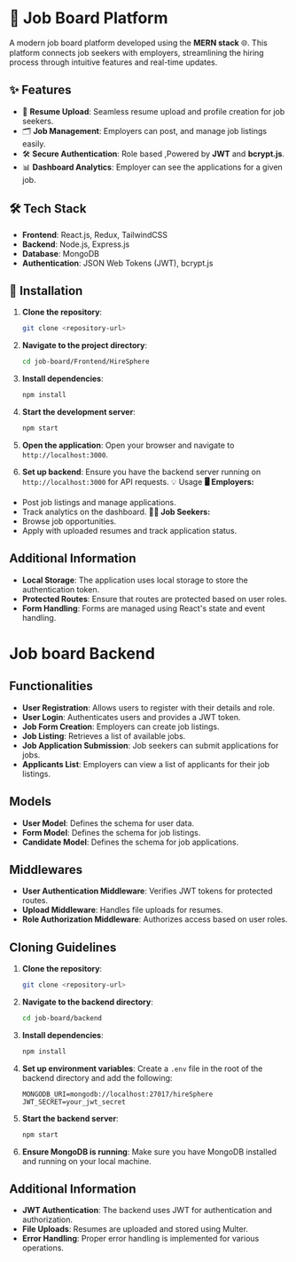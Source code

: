 # 💼 Job Board Platform

A modern job board platform developed using the **MERN stack** 🌐. This platform connects job seekers with employers, streamlining the hiring process through intuitive features and real-time updates.

## ✨ Features

- 📝 **Resume Upload**: Seamless resume upload and profile creation for job seekers.
- 🗂️ **Job Management**: Employers can post, and manage job listings easily.
- 🛠️ **Secure Authentication**: Role based ,Powered by **JWT** and **bcrypt.js**.
- 📊 **Dashboard Analytics**: Employer can see the applications for a given job.

## 🛠️ Tech Stack

- **Frontend**: React.js, Redux, TailwindCSS
- **Backend**: Node.js, Express.js
- **Database**: MongoDB
- **Authentication**: JSON Web Tokens (JWT), bcrypt.js

## 🚀 Installation

1. **Clone the repository**:
    ```bash
    git clone <repository-url>
    ```

2. **Navigate to the project directory**:
    ```bash
    cd job-board/Frontend/HireSphere
    ```

3. **Install dependencies**:
    ```bash
    npm install
    ```

4. **Start the development server**:
    ```bash
    npm start
    ```

5. **Open the application**:
    Open your browser and navigate to `http://localhost:3000`.

6. **Set up backend**:
    Ensure you have the backend server running on `http://localhost:3000` for API requests.
💡 Usage
**🖥️ Employers:**
- Post job listings and manage applications.
- Track analytics on the dashboard.
**👩‍💼 Job Seekers:**
- Browse job opportunities.
- Apply with uploaded resumes and track application status.
## Additional Information

- **Local Storage**: The application uses local storage to store the authentication token.
- **Protected Routes**: Ensure that routes are protected based on user roles.
- **Form Handling**: Forms are managed using React's state and event handling.

# Job board Backend

## Functionalities

- **User Registration**: Allows users to register with their details and role.
- **User Login**: Authenticates users and provides a JWT token.
- **Job Form Creation**: Employers can create job listings.
- **Job Listing**: Retrieves a list of available jobs.
- **Job Application Submission**: Job seekers can submit applications for jobs.
- **Applicants List**: Employers can view a list of applicants for their job listings.

## Models

- **User Model**: Defines the schema for user data.
- **Form Model**: Defines the schema for job listings.
- **Candidate Model**: Defines the schema for job applications.

## Middlewares

- **User Authentication Middleware**: Verifies JWT tokens for protected routes.
- **Upload Middleware**: Handles file uploads for resumes.
- **Role Authorization Middleware**: Authorizes access based on user roles.

## Cloning Guidelines

1. **Clone the repository**:
    ```bash
    git clone <repository-url>
    ```

2. **Navigate to the backend directory**:
    ```bash
    cd job-board/backend
    ```

3. **Install dependencies**:
    ```bash
    npm install
    ```

4. **Set up environment variables**:
    Create a `.env` file in the root of the backend directory and add the following:
    ```
    MONGODB_URI=mongodb://localhost:27017/hireSphere
    JWT_SECRET=your_jwt_secret
    ```

5. **Start the backend server**:
    ```bash
    npm start
    ```

6. **Ensure MongoDB is running**:
    Make sure you have MongoDB installed and running on your local machine.

## Additional Information

- **JWT Authentication**: The backend uses JWT for authentication and authorization.
- **File Uploads**: Resumes are uploaded and stored using Multer.
- **Error Handling**: Proper error handling is implemented for various operations.

